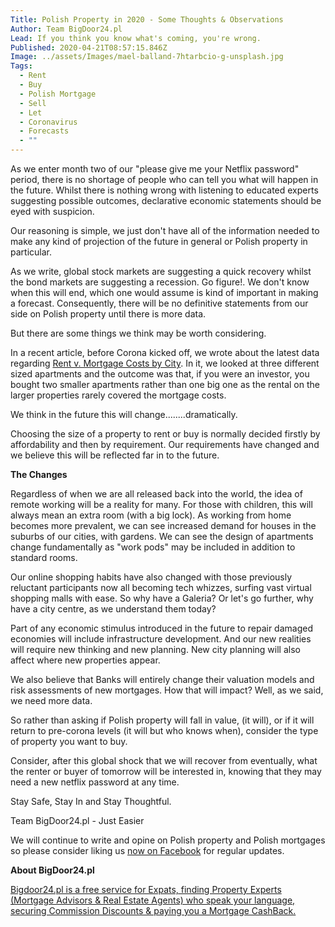 ```yaml
---
Title: Polish Property in 2020 - Some Thoughts & Observations
Author: Team BigDoor24.pl
Lead: If you think you know what's coming, you're wrong.
Published: 2020-04-21T08:57:15.846Z
Image: ../assets/Images/mael-balland-7htarbcio-g-unsplash.jpg
Tags:
  - Rent
  - Buy
  - Polish Mortgage
  - Sell
  - Let
  - Coronavirus
  - Forecasts
  - ""
---
```

As we enter month two of our "please give me your Netflix password" period, there is no shortage of people who can tell you what will happen in the future. Whilst there is nothing wrong with listening to educated experts suggesting possible outcomes, declarative economic statements should be eyed with suspicion.

Our reasoning is simple, we just don't have all of the information needed to make any kind of projection of the future in general or Polish property in particular.

As we write, global stock markets are suggesting a quick recovery whilst the bond markets are suggesting a recession. Go figure!. We don't know when this will end, which one would assume is kind of important in making a forecast. Consequently, there will be no definitive statements from our side on Polish property until there is more data.

But there are some things we think may be worth considering.

In a recent article, before Corona kicked off, we wrote about the latest data regarding [Rent v. Mortgage Costs by City](https://blog.bigdoor24.pl/posts/2020-02-10-poland-city-rent-vs-mortgage-costs-which-is-best-and-where.html). In it, we looked at three different sized apartments and the outcome was that, if you were an investor, you bought two smaller apartments rather than one big one as the rental on the larger properties rarely covered the mortgage costs.

We think in the future this will change........dramatically.

Choosing the size of a property to rent or buy is normally decided firstly by affordability and then by requirement. Our requirements have changed and we believe this will be reflected far in to the future.

**The Changes**

Regardless of when we are all released back into the world, the idea of remote working will be a reality for many. For those with children, this will always mean an extra room (with a big lock). As working from home becomes more prevalent, we can see increased demand for houses in the suburbs of our cities, with gardens. We can see the design of apartments change fundamentally as "work pods" may be included in addition to standard rooms.

Our online shopping habits have also changed with those previously reluctant participants now all becoming tech whizzes, surfing vast virtual shopping malls with ease. So why have a Galeria? Or let's go further, why have a city centre, as we understand them today?

Part of any economic stimulus introduced in the future to repair damaged economies will include infrastructure development. And our new realities will require new thinking and new planning. New city planning will also affect where new properties appear. 

We also believe that Banks will entirely change their valuation models and risk assessments of new mortgages. How that will impact? Well, as we said, we need more data.

So rather than asking if Polish property will fall in value, (it will), or if it will return to pre-corona levels (it will but who knows when), consider the type of property you want to buy.

Consider, after this global shock that we will recover from eventually, what the renter or buyer of tomorrow will be interested in, knowing that they may need a new netflix password at any time.

Stay Safe, Stay In and Stay Thoughtful.

Team BigDoor24.pl - Just Easier

We will continue to write and opine on Polish property and Polish mortgages so please consider liking us [now on Facebook](https://www.facebook.com/bigdoor24/) for regular updates.

**About BigDoor24.pl**

[Bigdoor24.pl is a free service for Expats, finding Property Experts (Mortgage Advisors & Real Estate Agents) who speak your language, securing Commission Discounts & paying you a Mortgage CashBack.](https://bigdoor24.pl/)